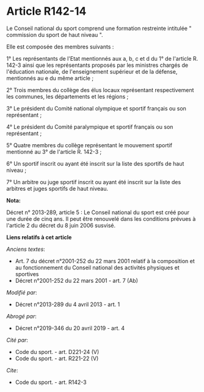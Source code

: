 # Article R142-14

Le Conseil national du sport comprend une formation restreinte intitulée " commission du sport de haut niveau ". 

Elle est composée des membres suivants : 

1° Les représentants de l'Etat mentionnés aux a, b, c et d du 1° de l'article R. 142-3 ainsi que les représentants proposés
par les ministres chargés de l'éducation nationale, de l'enseignement supérieur et de la défense, mentionnés au e du même
article ; 

2° Trois membres du collège des élus locaux représentant respectivement les communes, les départements et les régions ; 

3° Le président du Comité national olympique et sportif français ou son représentant ; 

4° Le président du Comité paralympique et sportif français ou son représentant ; 

5° Quatre membres du collège représentant le mouvement sportif mentionné au 3° de l'article R. 142-3 ; 

6° Un sportif inscrit ou ayant été inscrit sur la liste des sportifs de haut niveau ; 

7° Un arbitre ou juge sportif inscrit ou ayant été inscrit sur la liste des arbitres et juges sportifs de haut niveau.

**Nota:**

Décret n° 2013-289, article 5 : Le Conseil national du sport est créé pour une durée de cinq ans. Il peut être renouvelé dans
les conditions prévues à l'article 2 du décret du 8 juin 2006 susvisé.

**Liens relatifs à cet article**

_Anciens textes_:

  - Art. 7 du décret n°2001-252 du 22 mars 2001 relatif à la composition et au fonctionnement du Conseil national des activités physiques et sportives
  - Décret n°2001-252 du 22 mars 2001 - art. 7 (Ab)

_Modifié par_:

  - Décret n°2013-289 du 4 avril 2013 - art. 1

_Abrogé par_:

  - Décret n°2019-346 du 20 avril 2019 - art. 4

_Cité par_:

  - Code du sport. - art. D221-24 (V)
  - Code du sport. - art. R221-22 (V)

_Cite_:

  - Code du sport. - art. R142-3
